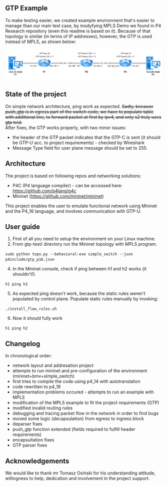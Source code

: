 ## GTP Example ##
To make testing easier, we created example environment that's easier to manage than our main test case, by modyfying MPLS Demo we found in P4 Research repository (even this readme is based on it). Because of that topology is similar (in terms of IP addresses), however, the GTP is used instead of MPLS, as shown below:
<p align="center">
  <img src="images/GTP diagram.PNG" />
</p>

## State of the project ##
On simple network architecture, ping work as expected. ~~Sadly, because push_gtp is in egress part of the switch code, we have to populate table with additional line, to forward packet at first by ipv4, and only s2 truly uses gtp teid.~~  
After fixes, the GTP works properly, with two minor issues:
* the header of the GTP packet indicates that the GTP-C is sent (it should be GTP-U acc. to project requirements) - checked by Wireshark
* Message Type field for user plane message should be set to 255.

## Architecture ##
The project is based on following repos and networking solutions:
* P4C (P4 language compiler) - can be accessed here: https://github.com/p4lang/p4c
* Mininet (https://github.com/mininet/mininet)

This project enables the user to emulate functional network using Mininet and the P4_16 language, and involves communication with GTP-U.


## User guide ##

1. First of all you need to setup the environment on your Linux machine.
2. From gtp-test/ directory run the Mininet topology with MPLS program.

`sudo python topo.py --behavioral-exe simple_switch --json p4include/gtp_p16.json`

4. In the Mininet console, check if ping between h1 and h2 works (it shouldn't!).

`h1 ping h2`

5. As expected ping doesn't work, because the static rules weren't populated by control plane. Populate static rules manually by invoking:

`./install_flow_rules.sh`

6. Now it should fully work

`h1 ping h2`

## Changelog ##
In chronological order:
* network layout and addresation project
* attempts to run mininet and pre-configuration of the environment (mininet+bmv+simple_switch)
* first tries to compile the code using p4_14 with autotranslation
* code rewritten to p4_16
* implementation problems occured - attempts to run an example with MPLS
* modification of the MPLS example to fit the project requirements (GTP)
* modified invalid routing rules
* debugging and tracing packet flow in the network in order to find bugs
* moved some logic (decapsulation) from egress to ingress block
* deparser fixes
* push_gtp function extended (fields required to fulfill header requirements)
* encapsultation fixes
* GTP parser fixes




## Acknowledgements ##
We would like to thank mr Tomasz Osiński for his understanding attitude, willingness to help, dedication and involvement in the project support.
